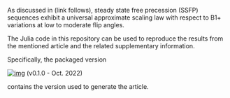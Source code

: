 As discussed in (link follows), steady state free precession (SSFP) sequences
exhibit a universal approximate scaling law with respect to B1+ variations
at low to moderate flip angles.

The Julia code in this repository can be used to reproduce the results from the
mentioned article and the related supplementary information.

Specifically, the packaged version

[![img](https://zenodo.org/badge/DOI/10.5281/zenodo.7148432.svg)](https://doi.org/10.5281/zenodo.7148432) (v0.1.0 - Oct. 2022)

contains the version used to generate the article.

